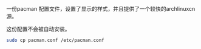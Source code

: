 一份pacman 配置文件，设置了显示的样式，并且提供了一个较快的archlinuxcn 源。

这份配置不会被自动安装。

```bash
sudo cp pacman.conf /etc/pacman.conf
```

